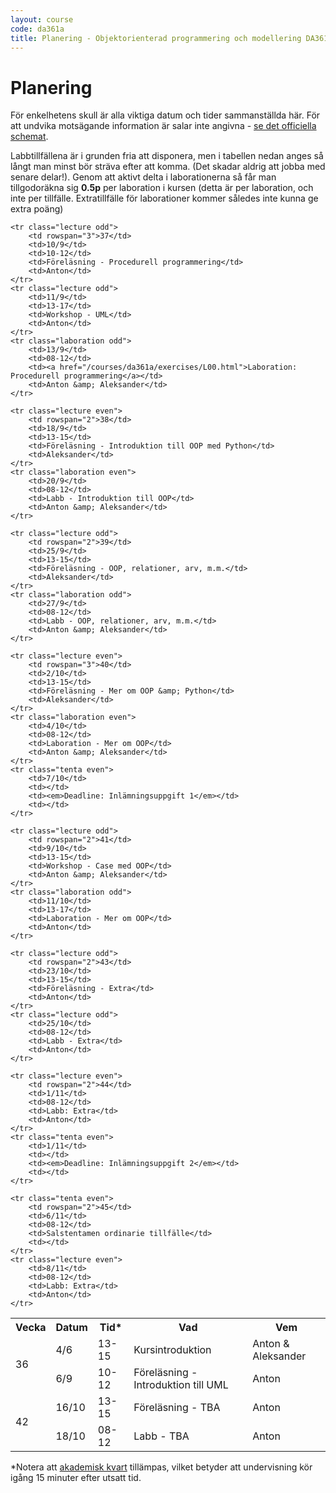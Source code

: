 ```yaml
---
layout: course
code: da361a
title: Planering - Objektorienterad programmering och modellering DA361A (7.5 hp)
---
```


# Planering

För enkelhetens skull är alla viktiga datum och tider sammanställda här. För att undvika motsägande information är salar inte angivna - [se det officiella schemat](http://schema.mah.se/setup/jsp/Schema.jsp?startDatum=idag&intervallTyp=m&intervallAntal=6&sprak=SV&sokMedAND=true&forklaringar=true&resurser=k.DA361A-20172-TS795-).

Labbtillfällena är i grunden fria att disponera, men i tabellen nedan anges så långt man minst bör sträva efter att komma. (Det skadar aldrig att jobba med senare delar!). Genom att aktivt delta i laborationerna så får man tillgodoräkna sig <strong>0.5p</strong> per laboration i kursen (detta är per laboration, och inte per tillfälle. Extratillfälle för laborationer kommer således inte kunna ge extra poäng)

<table class="table" id="plan">
    <tr class="odd header">
        <th>Vecka</th>
        <th>Datum</th>
        <th>Tid*</th>
        <th>Vad</th>
        <th>Vem</th>
    </tr>
    <tr class="lecture even">
        <td rowspan="2">36</td>
        <td>4/6</td>
        <td>13-15</td>
        <td>Kursintroduktion</td>
        <td>Anton &amp; Aleksander</td>
    </tr>
    <tr class="lecture even">
        <td>6/9</td>
        <td>10-12</td>
        <td>Föreläsning - Introduktion till UML</td>
        <td>Anton</td>
    </tr>

    <tr class="lecture odd">
        <td rowspan="3">37</td>
        <td>10/9</td>
        <td>10-12</td>
        <td>Föreläsning - Procedurell programmering</td>
        <td>Anton</td>
    </tr>
    <tr class="lecture odd">
        <td>11/9</td>
        <td>13-17</td>
        <td>Workshop - UML</td>
        <td>Anton</td>
    </tr>
    <tr class="laboration odd">
        <td>13/9</td>
        <td>08-12</td>
        <td><a href="/courses/da361a/exercises/L00.html">Laboration: Procedurell programmering</a></td>
        <td>Anton &amp; Aleksander</td>
    </tr>

    <tr class="lecture even">
        <td rowspan="2">38</td>
        <td>18/9</td>
        <td>13-15</td>
        <td>Föreläsning - Introduktion till OOP med Python</td>
        <td>Aleksander</td>
    </tr>
    <tr class="laboration even">
        <td>20/9</td>
        <td>08-12</td>
        <td>Labb - Introduktion till OOP</td>
        <td>Anton &amp; Aleksander</td>
    </tr>

    <tr class="lecture odd">
        <td rowspan="2">39</td>
        <td>25/9</td>
        <td>13-15</td>
        <td>Föreläsning - OOP, relationer, arv, m.m.</td>
        <td>Aleksander</td>
    </tr>
    <tr class="laboration odd">
        <td>27/9</td>
        <td>08-12</td>
        <td>Labb - OOP, relationer, arv, m.m.</td>
        <td>Anton &amp; Aleksander</td>
    </tr>

    <tr class="lecture even">
        <td rowspan="3">40</td>
        <td>2/10</td>
        <td>13-15</td>
        <td>Föreläsning - Mer om OOP &amp; Python</td>
        <td>Aleksander</td>
    </tr>
    <tr class="laboration even">
        <td>4/10</td>
        <td>08-12</td>
        <td>Laboration - Mer om OOP</td>
        <td>Anton &amp; Aleksander</td>
    </tr>
    <tr class="tenta even">
        <td>7/10</td>
        <td></td>
        <td><em>Deadline: Inlämningsuppgift 1</em></td>
        <td></td>
    </tr>

    <tr class="lecture odd">
        <td rowspan="2">41</td>
        <td>9/10</td>
        <td>13-15</td>
        <td>Workshop - Case med OOP</td>
        <td>Anton &amp; Aleksander</td>
    </tr>
	<tr class="laboration odd">
		<td>11/10</td>
		<td>13-17</td>
		<td>Laboration - Mer om OOP</td>
        <td>Anton</td>
	</tr>
  <tr class="lecture even">
        <td rowspan="2">42</td>
        <td>16/10</td>
        <td>13-15</td>
        <td>Föreläsning - TBA</td>
        <td>Anton</td>
    </tr>
    <tr class="lecture even">
        <td>18/10</td>
        <td>08-12</td>
        <td>Labb - TBA</td>
        <td>Anton</td>
    </tr>

    <tr class="lecture odd">
        <td rowspan="2">43</td>
        <td>23/10</td>
        <td>13-15</td>
        <td>Föreläsning - Extra</td>
        <td>Anton</td>
    </tr>
    <tr class="lecture odd">
        <td>25/10</td>
        <td>08-12</td>
        <td>Labb - Extra</td>
        <td>Anton</td>
    </tr>

    <tr class="lecture even">
        <td rowspan="2">44</td>
        <td>1/11</td>
        <td>08-12</td>
        <td>Labb: Extra</td>
        <td>Anton</td>
    </tr>
    <tr class="tenta even">
        <td>1/11</td>
        <td></td>
        <td><em>Deadline: Inlämningsuppgift 2</em></td>
        <td></td>
    </tr>

    <tr class="tenta even">
        <td rowspan="2">45</td>
        <td>6/11</td>
        <td>08-12</td>
        <td>Salstentamen ordinarie tillfälle</td>
        <td></td>
    </tr>
    <tr class="lecture even">
        <td>8/11</td>
        <td>08-12</td>
        <td>Labb: Extra</td>
        <td>Anton</td>
    </tr>
</table>

<p>*Notera att <a href="https://sv.wikipedia.org/wiki/Akademisk_kvart">akademisk kvart</a> tillämpas, vilket betyder att undervisning kör igång 15 minuter efter utsatt tid.</p>
